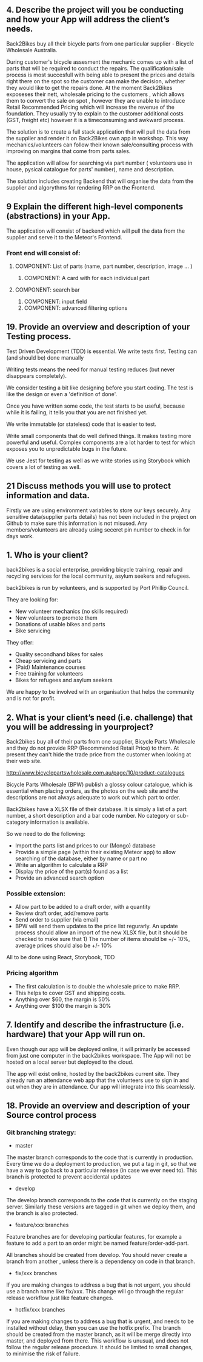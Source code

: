 
## 4. Describe the project will you be conducting and how your App will address the client’s needs.

Back2Bikes buy all their bicycle parts from one particular supplier - Bicycle Wholesale Australia. 

During customer's bicycle assesment the mechanic comes up with a list of parts that will be required to conduct the repairs. The qualification/sale process is most succesfull with being able to present the prices and details right there on the spot so the customer can make the decision, whether they would like to get the repairs done. At the moment Back2Bikes exposeses their nett, wholesale pricing to the customers , which allows them to convert the sale on spot , however they are unable to introduce Retail Recommended Pricing which will increase the revenue of the foundation. They usually try to explain to the customer additional costs (GST, freight etc) however it is a timeconsuming and awkward process.

The solution is to create a full stack application that will pull the data from the supplier and render it on Back2Bikes own app in workshop. This way mechanics/volunteers can follow their known sale/consulting process with improving on margins that come from parts sales. 

The application will allow for searching via part number ( volunteers use in house, pysical catalogue for parts' number), name and description.

The solution includes creating Backend that will organise the data from the supplier and algorythms for rendering RRP on the Frontend. 



## 9 Explain the different high-level components (abstractions) in your App.

The application will consist of backend which will pull the data from the supplier and serve it to the Meteor's Frontend. 

### Front end will consist of: 
1. COMPONENT: List of parts (name, part number, description, image ... )
    1. COMPONENT: A card with for each individual part 

2. COMPONENT: search bar 
    1. COMPONENT: input field 
    2. COMPONENT: advanced filtering options 


## 19. Provide an overview and description of your Testing process.

Test Driven Development (TDD) is essential. We write tests first. Testing can (and should be) done manually

Writing tests means the need for manual testing reduces (but never disappears completely).

We consider testing a bit like designing before you start coding. The test is like the design or even a 'definition of done'. 

Once you have written some code, the test starts to be useful, because while it is failing, it tells you that you are not finished yet.

We write immutable (or stateless) code that is easier to test.

Write small components that do well defined things. It makes testing more powerful and useful. Complex components are a lot harder to test for which exposes you to unpredictable bugs in the future.

We use Jest for testing as well as we write stories using Storybook which covers a lot of testing as well. 

## 21 Discuss methods you will use to protect information and data. 

Firstly we are using environment variables to store our keys securely.  Any sensitive data(supplier parts details) has not been included in the project on Github to make sure this information is not misused. Any members/volunteers are already using seceret pin number to check in for days work.


## 1. Who is your client?

back2bikes is a social enterprise, providing bicycle training, repair and recycling services for the local community, asylum seekers and refugees.

back2bikes is run by volunteers, and is supported by Port Phillip Council.

They are looking for:

*  New volunteer mechanics (no skills required)
*  New volunteers to promote them
*  Donations of usable bikes and parts
*  Bike servicing

They offer:

* Quality secondhand bikes for sales
* Cheap servicing and parts
* (Paid) Maintenance courses
* Free training for volunteers
* Bikes for refugees and asylum seekers

We are happy to be involved with an organisation that helps the community and is not for profit.

## 2. What is your client’s need (i.e. challenge) that you will be addressing in yourproject?

Back2bikes buy all of their parts from one supplier, Bicycle Parts Wholesale and they do not provide RRP (Recommended Retail Price) to them.
At present they can't hide the trade price from the customer when looking at their web site. 

http://www.bicyclepartswholesale.com.au/page/10/product-catalogues

Bicycle Parts Wholesale (BPW) publish a glossy colour catalogue, which is essential when placing orders, as the photos on the web site and the descriptions are not always adequate to work out which part to order.

Back2bikes have a XLSX file of their database. It is simply a list of a part number, a short description and a bar code number. No category or sub-category information is available.

So we need to do the following:

* Import the parts list and prices to our (Mongo) database
* Provide a simple page (within their existing Meteor app) to allow searching of the database, either by name or part no
* Write an algorithm to calculate a RRP
* Display the price of the part(s) found as a list
* Provide an advanced search option

### Possible extension: 

* Allow part to be added to a draft order, with a quantity
* Review draft order, add/remove parts
* Send order to supplier (via email)
* BPW will send them updates to the price list regurarly. An update process should allow an import of the new XLSX file, but it should be checked to make sure that 1) The number of items should be +/- 10%, average prices should also be +/- 10%

All to be done using React, Storybook, TDD

### Pricing algorithm

* The first calculation is to double the wholesale price to make RRP. 
* This helps to cover GST and shipping costs.
* Anything over $60, the margin is 50%
* Anything over $100 the margin is 30%

## 7. Identify and describe the infrastructure (i.e. hardware) that your App will run on.

Even though our app will be deployed online, it will primarily be accessed from just one computer in the back2bikes workspace. The App will not be hosted on a local server but deployed to the cloud. 

The app will exist online, hosted by the back2bikes current site. They already run an attendance web app that the volunteers use to sign in and out when they are in attendance. Our app will integrate into this seamlessly.

## 18. Provide an overview and description of your Source control process

### Git branching strategy:

- master

The master branch corresponds to the code that is currently in production. Every time we do a deployment to production, we put a tag in git, so that we have a way to go back to a particular release (in case we ever need to). This branch is protected to prevent accidental updates

- develop

The develop branch corresponds to the code that is currently on the staging server. Similarly these versions are tagged in git when we deploy them, and the branch is also protected.

- feature/xxx branches

Feature branches are for developing particular features, for example a feature to add a part to an order might be named feature/order-add-part. 

All branches should be created from develop.  You should never create a branch from another , unless there is a dependency on code in that branch.

- fix/xxx branches

If you are making changes to address a bug that is not urgent, you should use a branch name like fix/xxx. This change will go through the regular release workflow just like feature changes.

- hotfix/xxx branches

If you are making changes to address a bug that is urgent, and needs to be installed without delay, then you can use the hotfix prefix. The branch should be created from the master branch, as it will be merge directly into master, and deployed from there. This workflow is unusual, and does not follow the regular release procedure. It should be limited to small changes, to minimise the risk of failure.
